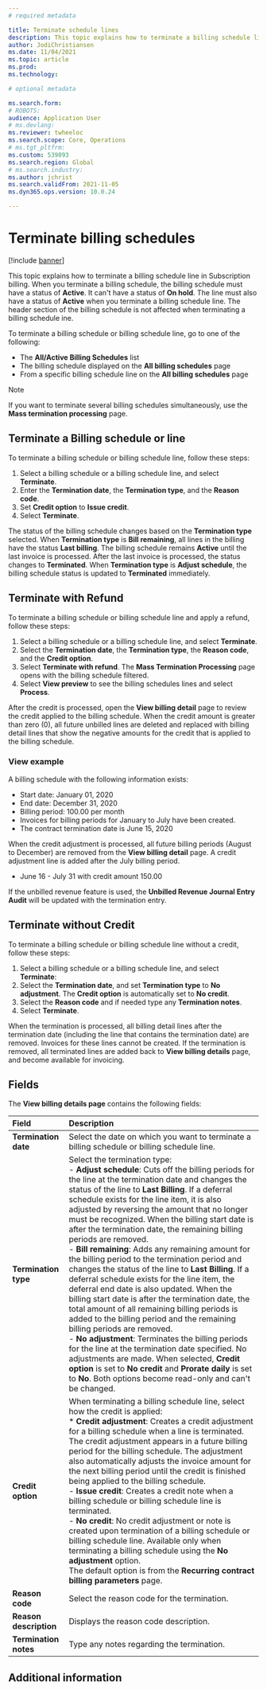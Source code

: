 ```yaml
---
# required metadata

title: Terminate schedule lines
description: This topic explains how to terminate a billing schedule line in Subscription billing.
author: JodiChristiansen
ms.date: 11/04/2021
ms.topic: article
ms.prod: 
ms.technology: 

# optional metadata

ms.search.form:  
# ROBOTS: 
audience: Application User
# ms.devlang: 
ms.reviewer: twheeloc
ms.search.scope: Core, Operations
# ms.tgt_pltfrm: 
ms.custom: 539093
ms.search.region: Global
# ms.search.industry: 
ms.author: jchrist
ms.search.validFrom: 2021-11-05
ms.dyn365.ops.version: 10.0.24

---
```


# Terminate billing schedules

[!include [banner](../includes/banner.md)]

This topic explains how to terminate a billing schedule line in Subscription billing. When you terminate a billing schedule, the billing schedule must have a status of **Active**. It can't have a status of **On hold**. The line must also have a status of **Active** when you terminate a billing schedule line. The header section of the billing schedule is not affected when terminating a billing schedule ine. 

To terminate a billing schedule or billing schedule line, go to one of the following: 
- The **All/Active Billing Schedules** list 
- The billing schedule displayed on the **All billing schedules** page
- From a specific billing schedule line on the **All billing schedules** page

> [!Note] 
> If you want to terminate several billing schedules simultaneously, use the **Mass termination processing** page. 


## Terminate a Billing schedule or line

To terminate a billing schedule or billing schedule line, follow these steps: 
1. Select a billing schedule or a billing schedule line, and select **Terminate**. 
2. Enter the **Termination date**, the **Termination type**, and the **Reason code**. 
3. Set **Credit option** to **Issue credit**. 
4. Select **Terminate**. 

The status of the billing schedule changes based on the **Termination type** selected. When **Termination type** is **Bill remaining**, all lines in the billing have the status **Last billing**. The billing schedule remains **Active** until the last invoice is processed. After the last invoice is processed, the status changes to **Terminated**. When **Termination type** is **Adjust schedule**, the billing schedule status is updated to **Terminated** immediately.

## Terminate with Refund

To terminate a billing schedule or billing schedule line and apply a refund, follow these steps: 
1. Select a billing schedule or a billing schedule line, and select **Terminate**.
2. Select the **Termination date**, the **Termination type**, the **Reason code**, and the **Credit option**. 
3. Select **Terminate with refund**. The **Mass Termination Processing** page opens with the billing schedule filtered.  
4. Select **View preview** to see the billing schedules lines and select **Process**. 

After the credit is processed, open the **View billing detail** page to review the credit applied to the billing schedule. When the credit amount is greater than zero (0), all future unbilled lines are deleted and replaced with billing detail lines that show the negative amounts for the credit that is applied to the billing schedule. 

### View example

A billing schedule with the following information exists: 
- Start date: January 01, 2020
- End date: December 31, 2020
- Billing period: 100.00 per month
- Invoices for billing periods for January to July have been created. 
- The contract termination date is June 15, 2020

When the credit adjustment is processed, all future billing periods (August to December) are removed from the **View billing detail** page. A credit adjustment line is added after the July billing period. 
- June 16 - July 31 with credit amount 150.00

If the unbilled revenue feature is used, the **Unbilled Revenue Journal Entry Audit** will be updated with the termination entry.

## Terminate without Credit

To terminate a billing schedule or billing schedule line without a credit, follow these steps: 
1. Select a billing schedule or a billing schedule line, and select **Terminate**: 
2. Select the **Termination date**, and set **Termination type** to **No adjustment**. The **Credit option** is automatically set to **No credit**. 
3. Select the **Reason code** and if needed type any **Termination notes**. 
4. Select **Terminate**. 

When the termination is processed, all billing detail lines after the termination date (including the line that contains the termination date) are removed. Invoices for these lines cannot be created. If the termination is removed, all terminated lines are added back to **View billing details** page, and become available for invoicing. 

## Fields

The **View billing details page** contains the following fields: 

| Field| Description|
| :------------- |:-------------| 
|**Termination date**|Select the date on which you want to terminate a billing schedule or billing schedule line. |
|**Termination type**|Select the termination type: <br />- **Adjust schedule**: Cuts off the billing periods for the line at the termination date and changes the status of the line to **Last Billing**. If a deferral schedule exists for the line item, it is also adjusted by reversing the amount that no longer must be recognized. When the billing start date is after the termination date, the remaining billing periods are removed.<br />- **Bill remaining**: Adds any remaining amount for the billing period to the termination period and changes the status of the line to **Last Billing**. If a deferral schedule exists for the line item, the deferral end date is also updated. When the billing start date is after the termination date, the total amount of all remaining billing periods is added to the billing period and the remaining billing periods are removed. <br />- **No adjustment**: Terminates the billing periods for the line at the termination date specified. No adjustments are made. When selected, **Credit option** is set to **No credit** and **Prorate daily** is set to **No**. Both options become read-only and can't be changed. |
|**Credit option**|When terminating a billing schedule line, select how the credit is applied: <br />* **Credit adjustment**: Creates a credit adjustment for a billing schedule when a line is terminated. The credit adjustment appears in a future billing period for the billing schedule. The adjustment also automatically adjusts the invoice amount for the next billing period until the credit is finished being applied to the billing schedule.  <br />- **Issue credit**: Creates a credit note when a billing schedule or billing schedule line is terminated. <br />- **No credit**: No credit adjustment or note is created upon termination of a billing schedule or billing schedule line. Available only when terminating a billing schedule using the **No adjustment** option. <br />The default option is from the **Recurring contract billing parameters** page. |
|**Reason code**|Select the reason code for the termination. |
|**Reason description**|Displays the reason code description. |
|**Termination notes**|Type any notes regarding the termination. |


## Additional information

